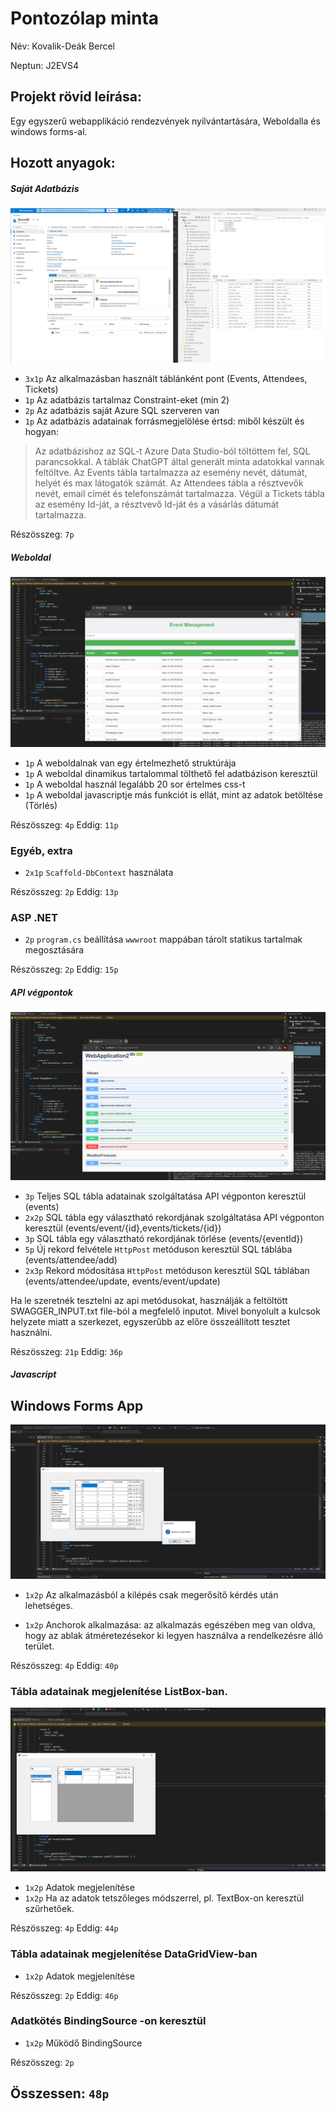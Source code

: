 # Pontozólap minta
Név: Kovalik-Deák Bercel    

Neptun: J2EVS4

## Projekt rövid leírása:
Egy egyszerű webapplikáció rendezvények nyilvántartására, Weboldalla és windows forms-al.


## Hozott anyagok:

##### Saját Adatbázis

![azure](./azure.png)
- `3x1p` Az alkalmazásban használt táblánként pont (Events, Attendees, Tickets)
- `1p` Az adatbázis tartalmaz Constraint-eket (min 2)
- `2p` Az adatbázis saját Azure SQL szerveren van
- `1p` Az adatbázis adatainak forrásmegjelölése értsd: miből készült és hogyan:
>Az adatbázishoz az SQL-t Azure Data Studio-ból töltöttem fel, SQL parancsokkal. A táblák ChatGPT által generált minta adatokkal vannak feltöltve. Az Events tábla tartalmazza az esemény nevét, dátumát, helyét és max látogatók számát. Az Attendees tábla a résztvevők nevét, email címét és telefonszámát tartalmazza. Végül a Tickets tábla az esemény Id-ját, a résztvevő Id-ját és a vásárlás dátumát tartalmazza.

Részösszeg: `7p`

##### Weboldal

![weboldal](./webolda.png)

- `1p` A weboldalnak van egy értelmezhető struktúrája
- `1p` A weboldal dinamikus tartalommal tölthető fel adatbázison keresztül
- `1p` A weboldal használ legalább 20 sor értelmes css-t
- `1p` A weboldal javascriptje más funkciót is ellát, mint az adatok betöltése (Törlés)

Részösszeg: `4p`
Eddig: `11p`

### Egyéb, extra

- `2x1p`  `Scaffold-DbContext` használata

Részösszeg: `2p`
Eddig: `13p`


### ASP .NET 

- `2p`  `program.cs` beállítása `wwwroot` mappában tárolt statikus tartalmak megosztására

Részösszeg: `2p`
Eddig: `15p`

##### API végpontok

![swagger](./swagger.PNG)

- `3p` Teljes SQL tábla adatainak szolgáltatása API végponton keresztül (events)
- `2x2p` SQL tábla egy választható rekordjának szolgáltatása API végponton keresztül (events/event/{id},events/tickets/{id})
- `3p` SQL tábla egy választható rekordjának törlése (events/{eventId})
- `5p` Új rekord felvétele `HttpPost` metóduson keresztül SQL táblába (events/attendee/add)
- `2x3p` Rekord módosítása `HttpPost` metóduson keresztül SQL táblában (events/attendee/update, events/event/update)

Ha le szeretnék tesztelni az api metódusokat, használják a feltöltött SWAGGER_INPUT.txt file-ból a megfelelő inputot. Mivel bonyolult a kulcsok helyzete miatt a szerkezet, egyszerűbb az előre összeállított tesztet használni.

Részösszeg: `21p`
Eddig: `36p`

##### Javascript

## Windows Forms App

![exit](./kilepes.PNG)

- `1x2p` Az alkalmazásból a kilépés csak megerősítő kérdés után lehetséges.
 
- `1x2p` Anchorok alkalmazása: az alkalmazás egészében meg van oldva, hogy az ablak átméretezésekor ki legyen használva a rendelkezésre álló terület.

Részösszeg: `4p`
Eddig: `40p`

### Tábla adatainak megjelenítése ListBox-ban.

![szures](./szures.PNG)

- `1x2p` Adatok megjelenítése
- `1x2p` Ha az adatok tetszőleges módszerrel, pl. TextBox-on keresztül szűrhetőek.

Részösszeg: `4p`
Eddig: `44p`
 
### Tábla adatainak megjelenítése DataGridView-ban
- `1x2p` Adatok megjelenítése

Részösszeg: `2p`
Eddig: `46p`
 
### Adatkötés BindingSource -on keresztül
- `1x2p` Működő BindingSource

Részösszeg: `2p`

## Összessen: `48p`
